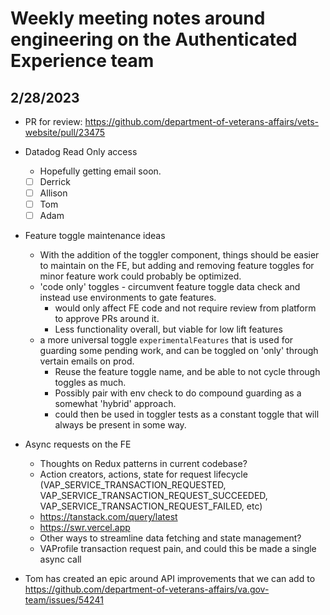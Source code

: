 # Weekly meeting notes around engineering on the Authenticated Experience team

## 2/28/2023

- PR for review: https://github.com/department-of-veterans-affairs/vets-website/pull/23475
- Datadog Read Only access
	- Hopefully getting email soon.
	 - [ ] Derrick
	 - [ ] Allison
	 - [ ] Tom
	 - [ ] Adam
- Feature toggle maintenance ideas
	- With the addition of the toggler component, things should be easier to maintain on the FE, but adding and removing feature toggles for minor feature work could probably be optimized.
	- 'code only' toggles - circumvent feature toggle data check and instead use environments to gate features. 
		- would only affect FE code and not require review from platform to approve PRs around it.
		- Less functionality overall, but viable for low lift features
	- a more universal toggle `experimentalFeatures`  that is used for guarding some pending work, and can be toggled on 'only' through vertain emails on prod.
		- Reuse the feature toggle name, and be able to not cycle through toggles as much.
		- Possibly pair with env check to do compound guarding as a somewhat 'hybrid' approach.
		- could then be used in toggler tests as a constant toggle that will always be present in some way.
- Async requests on the FE
  - Thoughts on Redux patterns in current codebase?
  - Action creators, actions, state for request lifecycle (VAP_SERVICE_TRANSACTION_REQUESTED, VAP_SERVICE_TRANSACTION_REQUEST_SUCCEEDED, VAP_SERVICE_TRANSACTION_REQUEST_FAILED, etc)
  - https://tanstack.com/query/latest
  - https://swr.vercel.app
  - Other ways to streamline data fetching and state management?
  - VAProfile transaction request pain, and could this be made a single async call

- Tom has created an epic around API improvements that we can add to
https://github.com/department-of-veterans-affairs/va.gov-team/issues/54241 	
      
